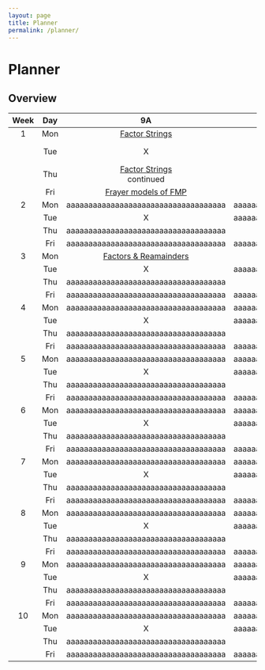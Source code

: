 ```yaml
---
layout: page
title: Planner
permalink: /planner/
---
```


# Planner

## Overview

| Week | Day | 9A                                  | 89A                                  | 89A ICT | 78B                        |
| :---: | :---: | :---: | :---: | :---: | :---: |
| 1   | Mon | [Factor Strings](#Factor_Strings)    | [Factor Strings](#Factor_Strings)    | X | [Licorice Factory](https://maths300.com/members/m300full/172llico.htm) |
|     | Tue | X                                    | [Factor Strings](#Factor_Strings) <br> continued | X | [Factor Strings](#Factor_Strings) <br> in brief |
|     | Thu | [Factor Strings](#Factor_Strings) <br> continued | X | [Introduction to Python](#Intro_Python) | [Frayer models of FMP](#Frayer_FMP) |
|     | Fri | [Frayer models of FMP](#Frayer_FMP)  | [Frayer models of FMP](#Frayer_FMP)  | X | X                                    |
| 2   | Mon | aaaaaaaaaaaaaaaaaaaaaaaaaaaaaaaaaaaa | aaaaaaaaaaaaaaaaaaaaaaaaaaaaaaaaaaaa | X | aaaaaaaaaaaaaaaaaaaaaaaaaaaaaaaaaaaa |
|     | Tue | X                                    | aaaaaaaaaaaaaaaaaaaaaaaaaaaaaaaaaaaa | X | aaaaaaaaaaaaaaaaaaaaaaaaaaaaaaaaaaaa |
|     | Thu | aaaaaaaaaaaaaaaaaaaaaaaaaaaaaaaaaaaa | X | aaaaaaaaaaaaaaaaaaaaaaaaaaaaaaaaaaaa | aaaaaaaaaaaaaaaaaaaaaaaaaaaaaaaaaaaa |
|     | Fri | aaaaaaaaaaaaaaaaaaaaaaaaaaaaaaaaaaaa | aaaaaaaaaaaaaaaaaaaaaaaaaaaaaaaaaaaa | X | X |
| 3   | Mon | [Factors & Reamainders](#Factors_Remainders) | [Factors & Reamainders](#Factors_Remainders) | X | [321](#321) |
|     | Tue | X                                    | aaaaaaaaaaaaaaaaaaaaaaaaaaaaaaaaaaaa | X | aaaaaaaaaaaaaaaaaaaaaaaaaaaaaaaaaaaa |
|     | Thu | aaaaaaaaaaaaaaaaaaaaaaaaaaaaaaaaaaaa | X | aaaaaaaaaaaaaaaaaaaaaaaaaaaaaaaaaaaa | aaaaaaaaaaaaaaaaaaaaaaaaaaaaaaaaaaaa |
|     | Fri | aaaaaaaaaaaaaaaaaaaaaaaaaaaaaaaaaaaa | aaaaaaaaaaaaaaaaaaaaaaaaaaaaaaaaaaaa | X | X |
| 4   | Mon | aaaaaaaaaaaaaaaaaaaaaaaaaaaaaaaaaaaa | aaaaaaaaaaaaaaaaaaaaaaaaaaaaaaaaaaaa | X | aaaaaaaaaaaaaaaaaaaaaaaaaaaaaaaaaaaa |
|     | Tue | X                                    | aaaaaaaaaaaaaaaaaaaaaaaaaaaaaaaaaaaa | X | aaaaaaaaaaaaaaaaaaaaaaaaaaaaaaaaaaaa |
|     | Thu | aaaaaaaaaaaaaaaaaaaaaaaaaaaaaaaaaaaa | X | aaaaaaaaaaaaaaaaaaaaaaaaaaaaaaaaaaaa | aaaaaaaaaaaaaaaaaaaaaaaaaaaaaaaaaaaa |
|     | Fri | aaaaaaaaaaaaaaaaaaaaaaaaaaaaaaaaaaaa | aaaaaaaaaaaaaaaaaaaaaaaaaaaaaaaaaaaa | X | X |
| 5   | Mon | aaaaaaaaaaaaaaaaaaaaaaaaaaaaaaaaaaaa | aaaaaaaaaaaaaaaaaaaaaaaaaaaaaaaaaaaa | X | aaaaaaaaaaaaaaaaaaaaaaaaaaaaaaaaaaaa |
|     | Tue | X                                    | aaaaaaaaaaaaaaaaaaaaaaaaaaaaaaaaaaaa | X | aaaaaaaaaaaaaaaaaaaaaaaaaaaaaaaaaaaa |
|     | Thu | aaaaaaaaaaaaaaaaaaaaaaaaaaaaaaaaaaaa | X | aaaaaaaaaaaaaaaaaaaaaaaaaaaaaaaaaaaa | aaaaaaaaaaaaaaaaaaaaaaaaaaaaaaaaaaaa |
|     | Fri | aaaaaaaaaaaaaaaaaaaaaaaaaaaaaaaaaaaa | aaaaaaaaaaaaaaaaaaaaaaaaaaaaaaaaaaaa | X | X |
| 6   | Mon | aaaaaaaaaaaaaaaaaaaaaaaaaaaaaaaaaaaa | aaaaaaaaaaaaaaaaaaaaaaaaaaaaaaaaaaaa | X | aaaaaaaaaaaaaaaaaaaaaaaaaaaaaaaaaaaa |
|     | Tue | X                                    | aaaaaaaaaaaaaaaaaaaaaaaaaaaaaaaaaaaa | X | aaaaaaaaaaaaaaaaaaaaaaaaaaaaaaaaaaaa |
|     | Thu | aaaaaaaaaaaaaaaaaaaaaaaaaaaaaaaaaaaa | X | aaaaaaaaaaaaaaaaaaaaaaaaaaaaaaaaaaaa | aaaaaaaaaaaaaaaaaaaaaaaaaaaaaaaaaaaa |
|     | Fri | aaaaaaaaaaaaaaaaaaaaaaaaaaaaaaaaaaaa | aaaaaaaaaaaaaaaaaaaaaaaaaaaaaaaaaaaa | X | X |
| 7   | Mon | aaaaaaaaaaaaaaaaaaaaaaaaaaaaaaaaaaaa | aaaaaaaaaaaaaaaaaaaaaaaaaaaaaaaaaaaa | X | aaaaaaaaaaaaaaaaaaaaaaaaaaaaaaaaaaaa |
|     | Tue | X                                    | aaaaaaaaaaaaaaaaaaaaaaaaaaaaaaaaaaaa | X | aaaaaaaaaaaaaaaaaaaaaaaaaaaaaaaaaaaa |
|     | Thu | aaaaaaaaaaaaaaaaaaaaaaaaaaaaaaaaaaaa | X | aaaaaaaaaaaaaaaaaaaaaaaaaaaaaaaaaaaa | aaaaaaaaaaaaaaaaaaaaaaaaaaaaaaaaaaaa |
|     | Fri | aaaaaaaaaaaaaaaaaaaaaaaaaaaaaaaaaaaa | aaaaaaaaaaaaaaaaaaaaaaaaaaaaaaaaaaaa | X | X |
| 8   | Mon | aaaaaaaaaaaaaaaaaaaaaaaaaaaaaaaaaaaa | aaaaaaaaaaaaaaaaaaaaaaaaaaaaaaaaaaaa | X | aaaaaaaaaaaaaaaaaaaaaaaaaaaaaaaaaaaa |
|     | Tue | X                                    | aaaaaaaaaaaaaaaaaaaaaaaaaaaaaaaaaaaa | X | aaaaaaaaaaaaaaaaaaaaaaaaaaaaaaaaaaaa |
|     | Thu | aaaaaaaaaaaaaaaaaaaaaaaaaaaaaaaaaaaa | X | aaaaaaaaaaaaaaaaaaaaaaaaaaaaaaaaaaaa | aaaaaaaaaaaaaaaaaaaaaaaaaaaaaaaaaaaa |
|     | Fri | aaaaaaaaaaaaaaaaaaaaaaaaaaaaaaaaaaaa | aaaaaaaaaaaaaaaaaaaaaaaaaaaaaaaaaaaa | X | X |
| 9   | Mon | aaaaaaaaaaaaaaaaaaaaaaaaaaaaaaaaaaaa | aaaaaaaaaaaaaaaaaaaaaaaaaaaaaaaaaaaa | X | aaaaaaaaaaaaaaaaaaaaaaaaaaaaaaaaaaaa |
|     | Tue | X                                    | aaaaaaaaaaaaaaaaaaaaaaaaaaaaaaaaaaaa | X | aaaaaaaaaaaaaaaaaaaaaaaaaaaaaaaaaaaa |
|     | Thu | aaaaaaaaaaaaaaaaaaaaaaaaaaaaaaaaaaaa | X | aaaaaaaaaaaaaaaaaaaaaaaaaaaaaaaaaaaa | aaaaaaaaaaaaaaaaaaaaaaaaaaaaaaaaaaaa |
|     | Fri | aaaaaaaaaaaaaaaaaaaaaaaaaaaaaaaaaaaa | aaaaaaaaaaaaaaaaaaaaaaaaaaaaaaaaaaaa | X | X |
| 10  | Mon | aaaaaaaaaaaaaaaaaaaaaaaaaaaaaaaaaaaa | aaaaaaaaaaaaaaaaaaaaaaaaaaaaaaaaaaaa | X | aaaaaaaaaaaaaaaaaaaaaaaaaaaaaaaaaaaa |
|     | Tue | X                                    | aaaaaaaaaaaaaaaaaaaaaaaaaaaaaaaaaaaa | X | aaaaaaaaaaaaaaaaaaaaaaaaaaaaaaaaaaaa |
|     | Thu | aaaaaaaaaaaaaaaaaaaaaaaaaaaaaaaaaaaa | X | aaaaaaaaaaaaaaaaaaaaaaaaaaaaaaaaaaaa | aaaaaaaaaaaaaaaaaaaaaaaaaaaaaaaaaaaa |
|     | Fri | aaaaaaaaaaaaaaaaaaaaaaaaaaaaaaaaaaaa | aaaaaaaaaaaaaaaaaaaaaaaaaaaaaaaaaaaa | X | X |

